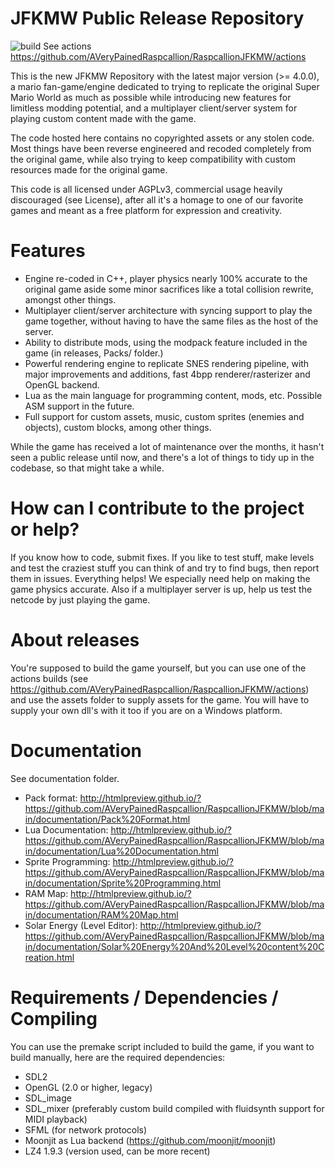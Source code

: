 # JFKMW Public Release Repository
![build](https://github.com/AVeryPainedRaspcallion/RaspcallionJFKMW/actions/workflows/build-all.yml/badge.svg) See actions https://github.com/AVeryPainedRaspcallion/RaspcallionJFKMW/actions

This is the new JFKMW Repository with the latest major version (>= 4.0.0), a mario fan-game/engine dedicated to trying to replicate the original Super Mario World as much as possible while introducing new features for limitless modding potential, and a multiplayer client/server system for playing custom content made with the game.

The code hosted here contains no copyrighted assets or any stolen code. Most things have been reverse engineered and recoded completely from the original game, while also trying to keep compatibility with custom resources made for the original game.

This code is all licensed under AGPLv3, commercial usage heavily discouraged (see License), after all it's a homage to one of our favorite games and meant as a free platform for expression and creativity.

# Features
* Engine re-coded in C++, player physics nearly 100% accurate to the original game aside some minor sacrifices like a total collision rewrite, amongst other things.
* Multiplayer client/server architecture with syncing support to play the game together, without having to have the same files as the host of the server.
* Ability to distribute mods, using the modpack feature included in the game (in releases, Packs/ folder.)
* Powerful rendering engine to replicate SNES rendering pipeline, with major improvements and additions, fast 4bpp renderer/rasterizer and OpenGL backend.
* Lua as the main language for programming content, mods, etc. Possible ASM support in the future.
* Full support for custom assets, music, custom sprites (enemies and objects), custom blocks, among other things.

While the game has received a lot of maintenance over the months, it hasn't seen a public release until now, and there's a lot of things to tidy up in the codebase, so that might take a while.

# How can I contribute to the project or help?
If you know how to code, submit fixes. If you like to test stuff, make levels and test the craziest stuff you can think of and try to find bugs, then report them in issues. Everything helps! We especially need help on making the game physics accurate. Also if a multiplayer server is up, help us test the netcode by just playing the game.

# About releases
You're supposed to build the game yourself, but you can use one of the actions builds (see https://github.com/AVeryPainedRaspcallion/RaspcallionJFKMW/actions) and use the assets folder to supply assets for the game. You will have to supply your own dll's with it too if you are on a Windows platform.

# Documentation
See documentation folder.
* Pack format: http://htmlpreview.github.io/?https://github.com/AVeryPainedRaspcallion/RaspcallionJFKMW/blob/main/documentation/Pack%20Format.html
* Lua Documentation: http://htmlpreview.github.io/?https://github.com/AVeryPainedRaspcallion/RaspcallionJFKMW/blob/main/documentation/Lua%20Documentation.html
* Sprite Programming: http://htmlpreview.github.io/?https://github.com/AVeryPainedRaspcallion/RaspcallionJFKMW/blob/main/documentation/Sprite%20Programming.html
* RAM Map: http://htmlpreview.github.io/?https://github.com/AVeryPainedRaspcallion/RaspcallionJFKMW/blob/main/documentation/RAM%20Map.html
* Solar Energy (Level Editor): http://htmlpreview.github.io/?https://github.com/AVeryPainedRaspcallion/RaspcallionJFKMW/blob/main/documentation/Solar%20Energy%20And%20Level%20content%20Creation.html

# Requirements / Dependencies / Compiling
You can use the premake script included to build the game, if you want to build manually, here are the required dependencies:
* SDL2
* OpenGL (2.0 or higher, legacy)
* SDL_image
* SDL_mixer (preferably custom build compiled with fluidsynth support for MIDI playback)
* SFML (for network protocols)
* Moonjit as Lua backend (https://github.com/moonjit/moonjit)
* LZ4 1.9.3 (version used, can be more recent)